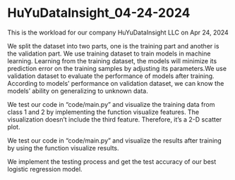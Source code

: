 # HuYuDataInsight_04-24-2024
This is the workload for our company HuYuDataInsight LLC on Apr 24, 2024

We split the dataset into two parts, one is the training part and another is the validation part. We use training dataset to train models in machine learning. 
Learning from the training dataset, the models will minimize its prediction error on the training samples by adjusting its parameters.We use validation dataset 
to evaluate the performance of models after training. According to models’ performance on validation dataset, we can know the models’ ability on generalizing 
to unknown data.

We test our code in “code/main.py” and visualize the training data from class 1 and 2 by implementing the function visualize features. The visualization doesn’t
include the third feature. Therefore, it’s a 2-D scatter plot.

We test our code in “code/main.py” and visualize the results after training by using the function visualize results.

We implement the testing process and get the test accuracy of our best logistic regression model.
